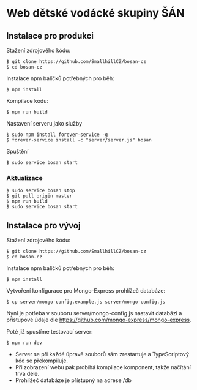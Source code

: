 # Web dětské vodácké skupiny ŠÁN

## Instalace pro produkci

Stažení zdrojového kódu:
```
$ git clone https://github.com/SmallhillCZ/bosan-cz
$ cd bosan-cz
```

Instalace npm balíčků potřebných pro běh:

```
$ npm install
```

Kompilace kódu:
```
$ npm run build
```

Nastavení serveru jako služby

```
$ sudo npm install forever-service -g
$ forever-service install -c "server/server.js" bosan
```

Spuštění

```
$ sudo service bosan start
```

### Aktualizace

```
$ sudo service bosan stop
$ git pull origin master
$ npm run build
$ sudo service bosan start
```

## Instalace pro vývoj

Stažení zdrojového kódu:

```
$ git clone https://github.com/SmallhillCZ/bosan-cz
$ cd bosan-cz
```

Instalace npm balíčků potřebných pro běh:

```
$ npm install
```

Vytvoření konfigurace pro Mongo-Express prohlížeč databáze:

```
$ cp server/mongo-config.example.js server/mongo-config.js
```

Nyní je potřeba v souboru server/mongo-config.js nastavit databázi a přístupové údaje dle https://github.com/mongo-express/mongo-express.

Poté již spustíme testovací server:

```
$ npm run dev
```

 - Server se při každé úpravě souborů sám zrestartuje a TypeScriptový kód se překompiluje.
 - Při zobrazení webu pak probíhá kompilace komponent, takže načítání trvá déle.
 - Prohlížeč databáze je přístupný na adrese /db
